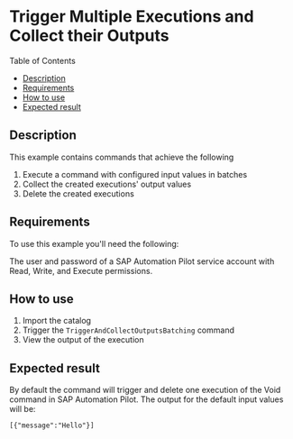 # Trigger Multiple Executions and Collect their Outputs

Table of Contents

* [Description](#description)
* [Requirements](#requirements)
* [How to use](#how-to-use)
* [Expected result](#expected-result)

## Description

This example contains commands that achieve the following
1. Execute a command with configured input values in batches
2. Collect the created executions' output values
3. Delete the created executions

## Requirements

To use this example you'll need the following:

The user and password of a SAP Automation Pilot service account with Read, Write, and Execute permissions.

## How to use

1. Import the catalog
2. Trigger the `TriggerAndCollectOutputsBatching` command
3. View the output of the execution

## Expected result

By default the command will trigger and delete one execution of the Void command in SAP Automation Pilot.
The output for the default input values will be:
```
[{"message":"Hello"}]
```
